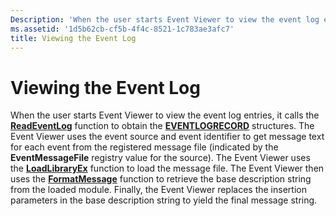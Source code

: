 ```yaml
---
Description: 'When the user starts Event Viewer to view the event log entries, it calls the ReadEventLog function to obtain the EVENTLOGRECORD structures.'
ms.assetid: '1d5b62cb-cf5b-4f4c-8521-1c783ae3afc7'
title: Viewing the Event Log
---
```


# Viewing the Event Log

When the user starts Event Viewer to view the event log entries, it calls the [**ReadEventLog**](readeventlog.md) function to obtain the [**EVENTLOGRECORD**](eventlogrecord-str.md) structures. The Event Viewer uses the event source and event identifier to get message text for each event from the registered message file (indicated by the **EventMessageFile** registry value for the source). The Event Viewer uses the [**LoadLibraryEx**](https://msdn.microsoft.com/library/windows/desktop/ms684179) function to load the message file. The Event Viewer then uses the [**FormatMessage**](https://msdn.microsoft.com/library/windows/desktop/ms679351) function to retrieve the base description string from the loaded module. Finally, the Event Viewer replaces the insertion parameters in the base description string to yield the final message string.

 

 



